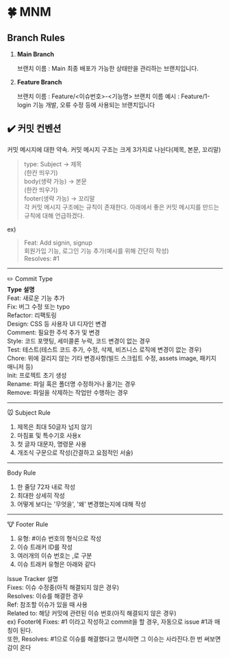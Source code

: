 # 🍀 MNM

## **Branch Rules**

1. **Main Branch**
    
    브랜치 이름 : Main 최종 배포가 가능한 상태만을 관리하는 브랜치입니다.
    
2. **Feature Branch**
    
    브랜치 이름 : Feature/<이슈번호>-<기능명> 브랜치 이름 예시 : Feature/1-login 기능 개발, 오류 수정 등에 사용되는 브랜치입니다

## ✔️ 커밋 컨벤션
커밋 메시지에 대한 약속.
커밋 메시지 구조는 크게 3가지로 나뉜다(제목, 본문, 꼬리말)

>type: Subject -> 제목  
(한칸 띄우기)  
body(생략 가능) -> 본문  
(한칸 띄우기)  
footer(생략 가능) -> 꼬리말  
각 커밋 메시지 구조에는 규칙이 존재한다.
아래에서 좋은 커밋 메시지를 만드는 규칙에 대해 언급하겠다.

ex)
>Feat: Add signin, signup <br>
회원가입 기능, 로그인 기능 추가(예시를 위해 간단히 작성)  
Resolves: #1

------------------

✏️ Commit Type<br>
**Type**	**설명**<br>
Feat:	새로운 기능 추가 <br>
Fix:	버그 수정 또는 typo <br>
Refactor:	리팩토링 <br>
Design:	CSS 등 사용자 UI 디자인 변경 <br>
Comment:	필요한 주석 추가 및 변경<br>
Style:	코드 포맷팅, 세미콜론 누락, 코드 변경이 없는 경우<br>
Test:	테스트(테스트 코드 추가, 수정, 삭제, 비즈니스 로직에 변경이 없는 경우)<br>
Chore:	위에 걸리지 않는 기타 변경사항(빌드 스크립트 수정, assets image, 패키지 매니저 등)<br>
Init:	프로젝트 초기 생성<br>
Rename:	파일 혹은 폴더명 수정하거나 옮기는 경우<br>
Remove:	파일을 삭제하는 작업만 수행하는 경우<br>

------------------

🐭 Subject Rule
1. 제목은 최대 50글자 넘지 않기
2. 마침표 및 특수기호 사용x
3. 첫 글자 대문자, 명령문 사용
4. 개조식 구문으로 작성(간결하고 요점적인 서술)

------------------

Body Rule
1. 한 줄당 72자 내로 작성
2. 최대한 상세히 작성
3. 어떻게 보다는 '무엇을', '왜' 변경했는지에 대해 작성

------------------

🐮 Footer Rule
1. 유형: #이슈 번호의 형식으로 작성
2. 이슈 트래커 ID를 작성
3. 여러개의 이슈 번호는 ,로 구분
4. 이슈 트래커 유형은 아래와 같다

Issue Tracker	설명<br>
Fixes:	이슈 수정중(아직 해결되지 않은 경우)<br>
Resolves:	이슈를 해결한 경우<br>
Ref:	참조할 이슈가 있을 때 사용<br>
Related to:	해당 커밋에 관련된 이슈 번호(아직 해결되지 않은 경우)<br>
ex) Footer에 Fixes: #1 이라고 작성하고 commit을 할 경우, 자동으로 issue #1과 매칭이 된다.<br>
또한, Resolves: #1으로 이슈를 해결했다고 명시하면 그 이슈는 사라진다.한 번 써보면 감이 온다<br>

